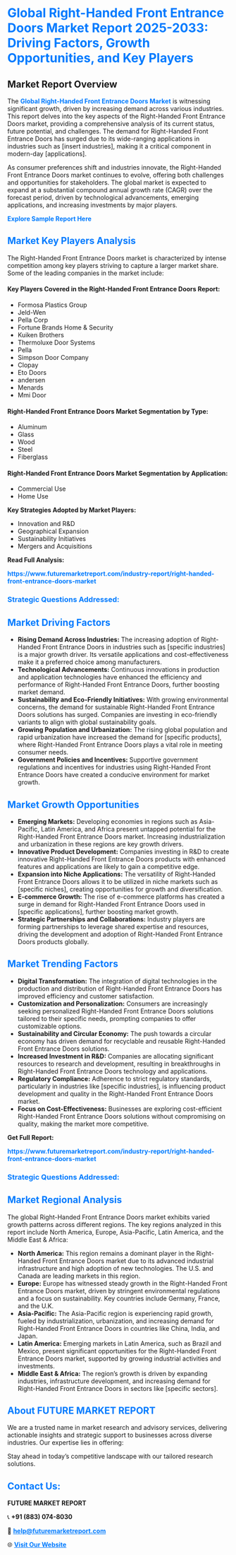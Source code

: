 <h1 style="color: #007BFF;">Global Right-Handed Front Entrance Doors Market Report 2025-2033: Driving Factors, Growth Opportunities, and Key Players</h1>

<section id="overview">
<h2>Market Report Overview</h2>
<p>The <a href="https://www.futuremarketreport.com/industry-report/right-handed-front-entrance-doors-market" style="color: #007BFF; text-decoration: none;"><strong>Global Right-Handed Front Entrance Doors Market</strong></a> is witnessing significant growth, driven by increasing demand across various industries. This report delves into the key aspects of the Right-Handed Front Entrance Doors market, providing a comprehensive analysis of its current status, future potential, and challenges. The demand for Right-Handed Front Entrance Doors has surged due to its wide-ranging applications in industries such as [insert industries], making it a critical component in modern-day [applications].</p>
<p>As consumer preferences shift and industries innovate, the Right-Handed Front Entrance Doors market continues to evolve, offering both challenges and opportunities for stakeholders. The global market is expected to expand at a substantial compound annual growth rate (CAGR) over the forecast period, driven by technological advancements, emerging applications, and increasing investments by major players.</p>
</section>

<section id="overview">
<p><a href="https://www.futuremarketreport.com/request-sample/reportId=29518" style="color: #007BFF; text-decoration: none;"><strong>Explore Sample Report Here</strong></a></p>
</section>

<section id="key-players">
<h2 style="color: #007BFF;">Market Key Players Analysis</h2>
<p>The Right-Handed Front Entrance Doors market is characterized by intense competition among key players striving to capture a larger market share. Some of the leading companies in the market include:</p>
<h4>Key Players Covered in the Right-Handed Front Entrance Doors Report:</h4>
<ul><li>Formosa Plastics Group</li><li>Jeld-Wen</li><li>Pella Corp</li><li>Fortune Brands Home &amp; Security</li><li>Kuiken Brothers</li><li>Thermoluxe Door Systems</li><li>Pella</li><li>Simpson Door Company</li><li>Clopay</li><li>Eto Doors</li><li>andersen</li><li>Menards</li><li>Mmi Door</li></ul>
<h4>Right-Handed Front Entrance Doors Market Segmentation by Type:</h4>
<ul><li>Aluminum</li><li>Glass</li><li>Wood</li><li>Steel</li><li>Fiberglass</li></ul>

<h4>Right-Handed Front Entrance Doors Market Segmentation by Application:</h4>
<ul><li>Commercial Use</li><li>Home Use</li></ul>
<p><strong>Key Strategies Adopted by Market Players:</strong></p>
<ul>
<li>Innovation and R&D</li>
<li>Geographical Expansion</li>
<li>Sustainability Initiatives</li>
<li>Mergers and Acquisitions</li>
</ul>
</section>

<section>
<p><strong>Read Full Analysis: </strong></p><a href="https://www.futuremarketreport.com/industry-report/right-handed-front-entrance-doors-market" style="color: #007BFF; text-decoration: none;"><strong>https://www.futuremarketreport.com/industry-report/right-handed-front-entrance-doors-market</strong></a>
<h3 style="color: #007BFF;">Strategic Questions Addressed:</h3>
</section>

<section id="driving-factors">
<h2 style="color: #007BFF;">Market Driving Factors</h2>
<ul>
<li><strong>Rising Demand Across Industries:</strong> The increasing adoption of Right-Handed Front Entrance Doors in industries such as [specific industries] is a major growth driver. Its versatile applications and cost-effectiveness make it a preferred choice among manufacturers.</li>
<li><strong>Technological Advancements:</strong> Continuous innovations in production and application technologies have enhanced the efficiency and performance of Right-Handed Front Entrance Doors, further boosting market demand.</li>
<li><strong>Sustainability and Eco-Friendly Initiatives:</strong> With growing environmental concerns, the demand for sustainable Right-Handed Front Entrance Doors solutions has surged. Companies are investing in eco-friendly variants to align with global sustainability goals.</li>
<li><strong>Growing Population and Urbanization:</strong> The rising global population and rapid urbanization have increased the demand for [specific products], where Right-Handed Front Entrance Doors plays a vital role in meeting consumer needs.</li>
<li><strong>Government Policies and Incentives:</strong> Supportive government regulations and incentives for industries using Right-Handed Front Entrance Doors have created a conducive environment for market growth.</li>
</ul>
</section>

<section id="growth-opportunities">
<h2 style="color: #007BFF;">Market Growth Opportunities</h2>
<ul>
<li><strong>Emerging Markets:</strong> Developing economies in regions such as Asia-Pacific, Latin America, and Africa present untapped potential for the Right-Handed Front Entrance Doors market. Increasing industrialization and urbanization in these regions are key growth drivers.</li>
<li><strong>Innovative Product Development:</strong> Companies investing in R&D to create innovative Right-Handed Front Entrance Doors products with enhanced features and applications are likely to gain a competitive edge.</li>
<li><strong>Expansion into Niche Applications:</strong> The versatility of Right-Handed Front Entrance Doors allows it to be utilized in niche markets such as [specific niches], creating opportunities for growth and diversification.</li>
<li><strong>E-commerce Growth:</strong> The rise of e-commerce platforms has created a surge in demand for Right-Handed Front Entrance Doors used in [specific applications], further boosting market growth.</li>
<li><strong>Strategic Partnerships and Collaborations:</strong> Industry players are forming partnerships to leverage shared expertise and resources, driving the development and adoption of Right-Handed Front Entrance Doors products globally.</li>
</ul>
</section>

<section id="trending-factors">
<h2 style="color: #007BFF;">Market Trending Factors</h2>
<ul>
<li><strong>Digital Transformation:</strong> The integration of digital technologies in the production and distribution of Right-Handed Front Entrance Doors has improved efficiency and customer satisfaction.</li>
<li><strong>Customization and Personalization:</strong> Consumers are increasingly seeking personalized Right-Handed Front Entrance Doors solutions tailored to their specific needs, prompting companies to offer customizable options.</li>
<li><strong>Sustainability and Circular Economy:</strong> The push towards a circular economy has driven demand for recyclable and reusable Right-Handed Front Entrance Doors solutions.</li>
<li><strong>Increased Investment in R&D:</strong> Companies are allocating significant resources to research and development, resulting in breakthroughs in Right-Handed Front Entrance Doors technology and applications.</li>
<li><strong>Regulatory Compliance:</strong> Adherence to strict regulatory standards, particularly in industries like [specific industries], is influencing product development and quality in the Right-Handed Front Entrance Doors market.</li>
<li><strong>Focus on Cost-Effectiveness:</strong> Businesses are exploring cost-efficient Right-Handed Front Entrance Doors solutions without compromising on quality, making the market more competitive.</li>
</ul>
</section>

<section>
<p><strong>Get Full Report: </strong></p><a href="https://www.futuremarketreport.com/industry-report/right-handed-front-entrance-doors-market" style="color: #007BFF; text-decoration: none;"><strong>https://www.futuremarketreport.com/industry-report/right-handed-front-entrance-doors-market</strong></a>
<h3 style="color: #007BFF;">Strategic Questions Addressed:</h3>
</section>


<section id="regional-analysis">
<h2 style="color: #007BFF;">Market Regional Analysis</h2>
<p>The global Right-Handed Front Entrance Doors market exhibits varied growth patterns across different regions. The key regions analyzed in this report include North America, Europe, Asia-Pacific, Latin America, and the Middle East & Africa:</p>
<ul>
<li><strong>North America:</strong> This region remains a dominant player in the Right-Handed Front Entrance Doors market due to its advanced industrial infrastructure and high adoption of new technologies. The U.S. and Canada are leading markets in this region.</li>
<li><strong>Europe:</strong> Europe has witnessed steady growth in the Right-Handed Front Entrance Doors market, driven by stringent environmental regulations and a focus on sustainability. Key countries include Germany, France, and the U.K.</li>
<li><strong>Asia-Pacific:</strong> The Asia-Pacific region is experiencing rapid growth, fueled by industrialization, urbanization, and increasing demand for Right-Handed Front Entrance Doors in countries like China, India, and Japan.</li>
<li><strong>Latin America:</strong> Emerging markets in Latin America, such as Brazil and Mexico, present significant opportunities for the Right-Handed Front Entrance Doors market, supported by growing industrial activities and investments.</li>
<li><strong>Middle East & Africa:</strong> The region’s growth is driven by expanding industries, infrastructure development, and increasing demand for Right-Handed Front Entrance Doors in sectors like [specific sectors].</li>
</ul>
</section>

<footer>
<h2 style="color: #007BFF;">About FUTURE MARKET REPORT</h2>
<p>We are a trusted name in market research and advisory services, delivering actionable insights and strategic support to businesses across diverse industries. Our expertise lies in offering:</p>

<p>Stay ahead in today’s competitive landscape with our tailored research solutions.</p>

<h2 style="color: #007BFF;">Contact Us:</h2>
<p><strong>FUTURE MARKET REPORT</strong></p>
<p>📞 <strong>+91 (883) 074-8030</strong></p>
<p>📧 <strong><a href="mailto:help@futuremarketreport.com" style="color: #007BFF;">help@futuremarketreport.com</a></strong></p>
<p>🌐 <strong><a href="https://www.futuremarketreport.com/" style="color: #007BFF;">Visit Our Website</a></strong></p>
</footer>